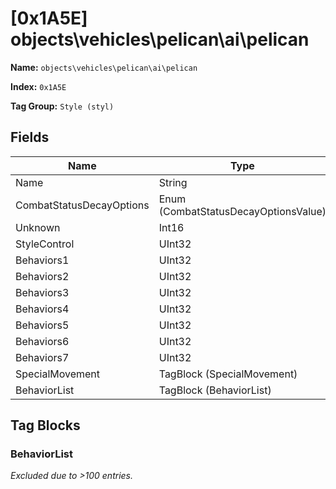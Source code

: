 # [0x1A5E] objects\vehicles\pelican\ai\pelican

**Name:** ```objects\vehicles\pelican\ai\pelican```

**Index:** ```0x1A5E```

**Tag Group:** ```Style (styl)```

## Fields

Name	| Type	| Value
---	|---	|---	|
Name	|String	|pelican
CombatStatusDecayOptions	|Enum (CombatStatusDecayOptionsValue)	|null
Unknown	|Int16	|0
StyleControl	|UInt32	|0
Behaviors1	|UInt32	|67166846
Behaviors2	|UInt32	|1308624384
Behaviors3	|UInt32	|524288
Behaviors4	|UInt32	|19968
Behaviors5	|UInt32	|2684369536
Behaviors6	|UInt32	|3
Behaviors7	|UInt32	|34752
SpecialMovement	|TagBlock (SpecialMovement)	|0
BehaviorList	|TagBlock (BehaviorList)	|[209](#behaviorlist)


## Tag Blocks

### BehaviorList

*Excluded due to >100 entries.*